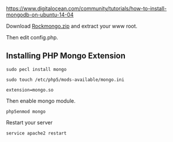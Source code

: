 
https://www.digitalocean.com/community/tutorials/how-to-install-mongodb-on-ubuntu-14-04

Download <a href="http://obullo.com/utils/rockmongo.zip">Rockmongo.zip</a> and extract your www root.

Then edit config.php.

## Installing PHP Mongo Extension

```
sudo pecl install mongo
```

```
sudo touch /etc/php5/mods-available/mongo.ini
```

```
extension=mongo.so
```

Then enable mongo module.

```
php5enmod mongo
```

Restart your server

```
service apache2 restart
```
